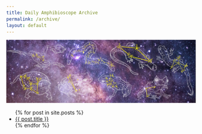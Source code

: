 ```yaml
---
title: Daily Amphibioscope Archive
permalink: /archive/
layout: default
---
```


![header](constellations/Header.png)

<ul>
  {% for post in site.posts %}
    <li>
      <a href="{{ site.baseurl }}{{ post.url }}">{{ post.title }}</a>
    </li>
  {% endfor %}
</ul>